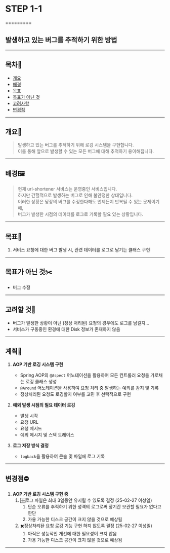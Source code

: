 # STEP 1-1
=========


발생하고 있는 버그를 추적하기 위한 방법
--------

***

## 목차🧭

- [개요](#개요)
- [배경](#배경)
- [목표](#목표)
- [목표가 아닌 것](#목표가-아닌-것)
- [고려사항](#고려할-것)
- [변경점](#변경점)
***

## 개요📜

>발생하고 있는 버그를 추적하기 위해 로깅 시스템을 구현합니다.  
>이를 통해 앞으로 발생할 수 있는 모든 버그에 대해 추적하기 용이해집니다.

***   

## 배경🖼️

>현재 url-shortener 서비스는 운영중인 서비스입니다.  
하지만 간헐적으로 발생하는 버그로 인해 불안정한 상태입니다.  
이러한 상황은 당장의 버그를 수정한다해도 언제든지 반복될 수 있는 문제이기에,  
버그가 발생한 시점의 데이터를 로그로 기록할 필요 있는 상황입니다.

***

## 목표📌

1. 서비스 요청에 대한 버그 발생 시, 관련 데이터를 로그로 남기는 클래스 구현
***

## 목표가 아닌 것✂️

- 버그 수정
***

## 고려할 것🤨

- 버그가 발생한 상황이 아닌 (정상 처리된) 요청의 경우에도 로그를 남길지...
- 서비스가 구동중인 환경에 대한 Disk 정보가 존재하지 않음
***

## 계획🧱
1. **AOP 기반 로깅 시스템 구현**
   - Spring AOP의 `@Aspect` 어노테이션을 활용하여 모든 컨트롤러 요청을 가로채는 로깅 클래스 생성
   - `@Around` 어노테이션을 사용하여 요청 처리 중 발생하는 예외를 감지 및 기록
   - 정상처리된 요청도 로깅할지 여부를 고민 후 선택적으로 구현
   

2. **예외 발생 시점의 필요 데이터 로깅**
    - 발생 시각
    - 요청 URL
    - 요청 메서드
    - 예외 메시지 및 스택 트레이스


3. **로그 저장 방식 결정**
    - `logback`을 활용하여 콘솔 및 파일에 로그 기록
***

## 변경점⛔
1. **AOP 기반 로깅 시스템 구현 중**
   1. 🆕로그 파일은 최대 3일동안 유지될 수 있도록 결정 (25-02-27 이성일)
      1. 단순 오류를 추적하기 위한 성격의 로그로써 장기간 보관할 필요가 없다고 판단
      2. 가용 가능한 디스크 공간이 크지 않을 것으로 예상됨
   2. ✖️정상처리돤 요청 로깅 기능 구현 하지 않도록 결정 (25-02-27 이성일)
      1. 아직은 성능적인 개선에 대한 필요성이 크지 않음
      2. 가용 가능한 디스크 공간이 크지 않을 것으로 예상됨
***